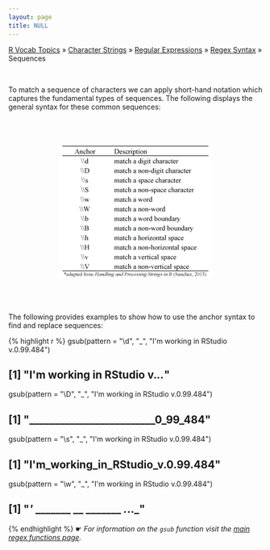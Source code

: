 ```yaml
---
layout: page
title: NULL
---
```


[R Vocab Topics](index) &#187; [Character Strings](characters) &#187; [Regular Expressions](regex) &#187; [Regex Syntax](regex_syntax) &#187; Sequences

<br>

To match a sequence of characters we can apply short-hand notation which captures the fundamental types of sequences.  The following displays the general syntax for these common sequences:

<center>
<img src="/public/images/r_vocab/anchor_sequence.png" alt="Anchor Sequences" vspace="50">
</center>     

The following provides examples to show how to use the anchor syntax to find and replace sequences:


{% highlight r %}
gsub(pattern = "\\d", "_", "I'm working in RStudio v.0.99.484")
## [1] "I'm working in RStudio v._.__.___"

gsub(pattern = "\\D", "_", "I'm working in RStudio v.0.99.484")
## [1] "_________________________0_99_484"

gsub(pattern = "\\s", "_", "I'm working in RStudio v.0.99.484")
## [1] "I'm_working_in_RStudio_v.0.99.484"

gsub(pattern = "\\w", "_", "I'm working in RStudio v.0.99.484")
## [1] "_'_ _______ __ _______ _._.__.___"
{% endhighlight %}
&#9755; *For information on the `gsub` function visit the [main regex functions page](http://bradleyboehmke.github.io/tutorials/main_regex_functions).* 
